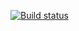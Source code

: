 [![Build status](https://ci.appveyor.com/api/projects/status/s5jld5dr7lg1kgsy?svg=true)](https://ci.appveyor.com/project/Anya9999222/crud_front)
